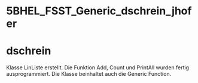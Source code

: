 # 5BHEL_FSST_Generic_dschrein_jhofer

# dschrein
Klasse LinListe erstellt.
Die Funktion Add, Count und PrintAll wurden fertig ausprogrammiert. Die Klasse beinhaltet auch die Generic Function.